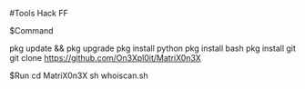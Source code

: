 #Tools Hack FF 

$Command

pkg update && pkg upgrade
pkg install python
pkg install bash
pkg install git
git clone https://github.com/On3Xpl0it/MatriX0n3X

$Run
cd MatriX0n3X
sh whoiscan.sh
